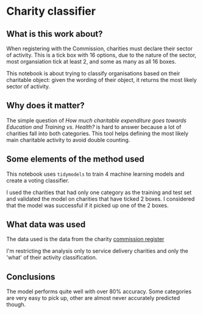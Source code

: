 # Charity classifier

## What is this work about?
When registering with the Commission, charities must declare their sector of activity. This is a tick box with 16 options, due to the nature of the sector, most organsiation tick at least 2, and some as many as all 16 boxes. 

This notebook is about trying to classify organisations based on their charitable object: given the wording of their object, it returns the most likely sector of activity.

## Why does it matter?
The simple question of _How much charitable expenditure goes towards Education and Training vs. Health?_ is hard to answer because a lot of charities fall into both categories. This tool helps defining the most likely main charitable activity to avoid double counting.

## Some elements of the method used
This notebook uses `tidymodels` to train 4 machine learning models and create a voting classifier.

I used the charities that had only one category as the training and test set and validated the model on charities that have ticked 2 boxes. I considered that the model was successful if it picked up one of the 2 boxes.

## What data was used
The data used is the data from the charity [commission register](https://register-of-charities.charitycommission.gov.uk/charity-search)

I'm restricting the analysis only to service delivery charities and only the 'what' of their activity classification.

## Conclusions
The model performs quite well with over 80% accuracy. Some categories are very easy to pick up, other are almost never accurately predicted though.
